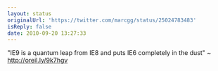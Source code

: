 ```yaml
---
layout: status
originalUrl: 'https://twitter.com/marcgg/status/25024783483'
isReply: false
date: 2010-09-20 13:27:33
---
```


"IE9 is a quantum leap from IE8 and puts IE6 completely in the dust" ~ http://oreil.ly/9k7hgv
